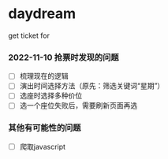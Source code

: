 # daydream
get ticket for

### 2022-11-10 抢票时发现的问题
- [ ] 梳理现在的逻辑
- [ ] 演出时间选择方法（原先：筛选关键词“星期”）
- [ ] 选座时选择多种价位
- [ ] 选一个座位失败后，需要刷新页面再选

### 其他有可能性的问题
- [ ] 爬取javascript
